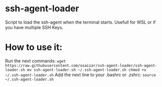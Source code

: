 # ssh-agent-loader
Script to load the ssh-agent when the terminal starts. Usefull for WSL or if you have multiple SSH Keys.

 # How to use it:
 Run the next commands:
 ``
 wget https://raw.githubusercontent.com/osaizar/ssh-agent-loader/ssh-agent-loader.sh
 mv ssh-agent-loader.sh ~/.ssh-agent-loader.sh
 chmod +x ~/.ssh-agent-loader.sh
 ``
 Add the next line to your .bashrc or .zshrc:
 ``
 source ~/.ssh-agent-loader.sh
 ``
